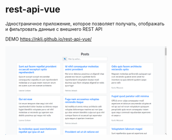 # rest-api-vue

Jдностраничное приложение, которое позволяет получать, отображать и фильтровать данные с внешнего REST API

DEMO https://nklj.github.io/rest-api-vue/

[![Иллюстрация к проекту](https://github.com/Nklj/rest-api-vue/blob/main/public/Screenshot.png)](https://nklj.github.io/rest-api-vue/)
